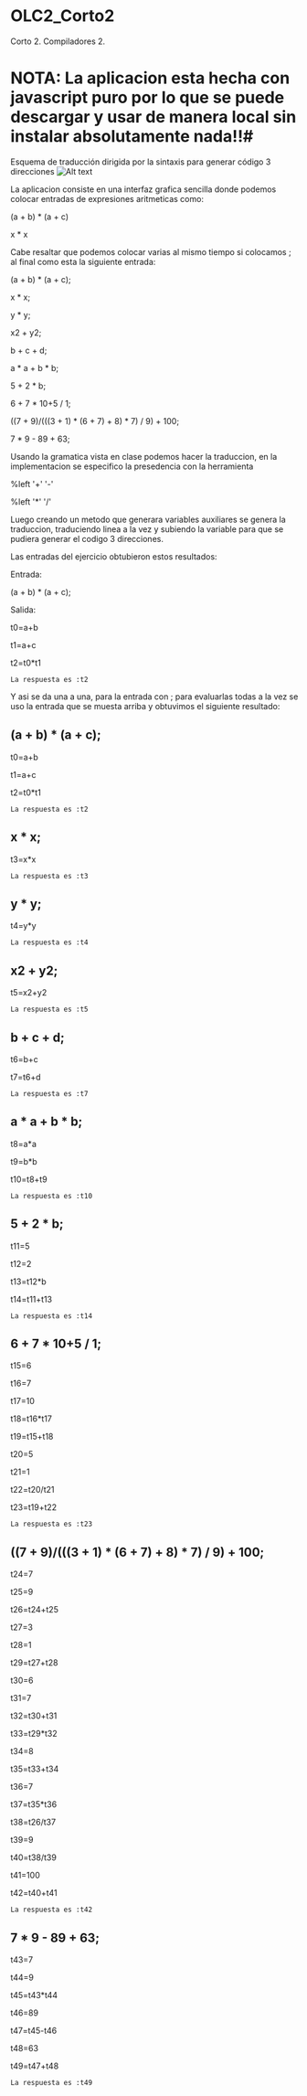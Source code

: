 # OLC2_Corto2
Corto 2.
Compiladores 2.

# NOTA: La aplicacion esta hecha con javascript puro por lo que se puede descargar y usar de manera local sin instalar absolutamente nada!!#

Esquema de traducción dirigida por la sintaxis para generar código 3 direcciones
![Alt text](Screenshot2.png?raw=true "Figura de la aplicacion")


La aplicacion consiste en una interfaz grafica sencilla donde podemos colocar entradas de expresiones aritmeticas como:

(a + b) * (a + c)

x * x


Cabe resaltar que podemos colocar varias al mismo tiempo si colocamos ; al final como esta la siguiente entrada:

(a + b) * (a + c);

x * x;

y * y;

x2 + y2;

b + c + d;

a * a + b * b;

5 + 2 * b;

6 + 7 * 10+5 / 1;

((7 + 9)/(((3 + 1) * (6 + 7) + 8) * 7) / 9) + 100;

7 * 9 - 89 + 63;


Usando la gramatica vista en clase podemos hacer la traduccion, en la implementacion se especifico la presedencia con la herramienta 

%left '+' '-'

%left '*' '/'


Luego creando un metodo que generara variables auxiliares se genera la traduccion, traduciendo linea a la vez y subiendo la variable para que se pudiera generar el codigo 3 direcciones.

Las entradas del ejercicio obtubieron estos resultados:

Entrada:

(a + b) * (a + c);

Salida:

  t0=a+b

  t1=a+c

  t2=t0*t1

    La respuesta es :t2

Y asi se da una a una, para la entrada con ; para evaluarlas todas a la vez se uso la entrada que se muesta arriba y obtuvimos el siguiente resultado:

## (a + b) * (a + c); ##

  t0=a+b

  t1=a+c

  t2=t0*t1

    La respuesta es :t2

## x * x; ##

t3=x*x

    La respuesta es :t3

## y * y; ##

t4=y*y

    La respuesta es :t4
    
## x2 + y2; ##

t5=x2+y2

    La respuesta es :t5
## b + c + d; ##

t6=b+c

t7=t6+d

    La respuesta es :t7
    
## a * a + b * b; ##

t8=a*a

t9=b*b

t10=t8+t9

    La respuesta es :t10
    
## 5 + 2 * b; ##

t11=5

t12=2

t13=t12*b

t14=t11+t13

    La respuesta es :t14
  
## 6 + 7 * 10+5 / 1; ##

t15=6

t16=7

t17=10

t18=t16*t17

t19=t15+t18

t20=5

t21=1

t22=t20/t21

t23=t19+t22

    La respuesta es :t23


## ((7 + 9)/(((3 + 1) * (6 + 7) + 8) * 7) / 9) + 100; ##


t24=7

t25=9

t26=t24+t25

t27=3

t28=1

t29=t27+t28

t30=6

t31=7

t32=t30+t31

t33=t29*t32

t34=8

t35=t33+t34

t36=7

t37=t35*t36

t38=t26/t37

t39=9

t40=t38/t39

t41=100

t42=t40+t41

    La respuesta es :t42

## 7 * 9 - 89 + 63; ##

t43=7

t44=9

t45=t43*t44

t46=89

t47=t45-t46

t48=63

t49=t47+t48

    La respuesta es :t49






